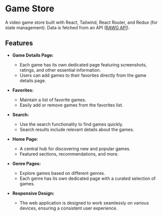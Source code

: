 # Game Store

A video game store built with React, Tailwind, React Router, and Redux (for state management). Data is fetched from an API ([RAWG API](https://rawg.io/apidocs)).

## Features

- **Game Details Page:**
  - Each game has its own dedicated page featuring screenshots, ratings, and other essential information.
  - Users can add games to their favorites directly from the game details page.

- **Favorites:**
  - Maintain a list of favorite games.
  - Easily add or remove games from the favorites list.

- **Search:**
  - Use the search functionality to find games quickly.
  - Search results include relevant details about the games.

- **Home Page:**
  - A central hub for discovering new and popular games.
  - Featured sections, recommendations, and more.

- **Genre Pages:**
  - Explore games based on different genres.
  - Each genre has its own dedicated page with a curated selection of games.

- **Responsive Design:**
  - The web application is designed to work seamlessly on various devices, ensuring a consistent user experience.
